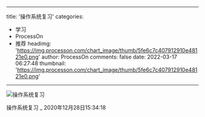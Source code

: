 
---
title: '操作系统复习'
categories: 
 - 学习
 - ProcessOn
 - 推荐
headimg: 'https://img.processon.com/chart_image/thumb/5fe6c7c407912910e48121e0.png'
author: ProcessOn
comments: false
date: 2022-03-17 06:27:48
thumbnail: 'https://img.processon.com/chart_image/thumb/5fe6c7c407912910e48121e0.png'
---

<div>   
<img class="thumb" alt="操作系统复习" src="https://img.processon.com/chart_image/thumb/5fe6c7c407912910e48121e0.png" referrerpolicy="no-referrer">
<p>操作系统复习 _ 2020年12月28日15:34:18</p>  
</div>
            